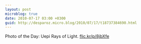 ```yaml
---
layout: post
microblog: true
date: 2010-07-17 03:00 +0300
guid: http://desparoz.micro.blog/2010/07/17/t18737384690.html
---
```

Photo of the Day: Uepi Rays of Light.  [flic.kr/p/8jbXfe](http://flic.kr/p/8jbXfe)

